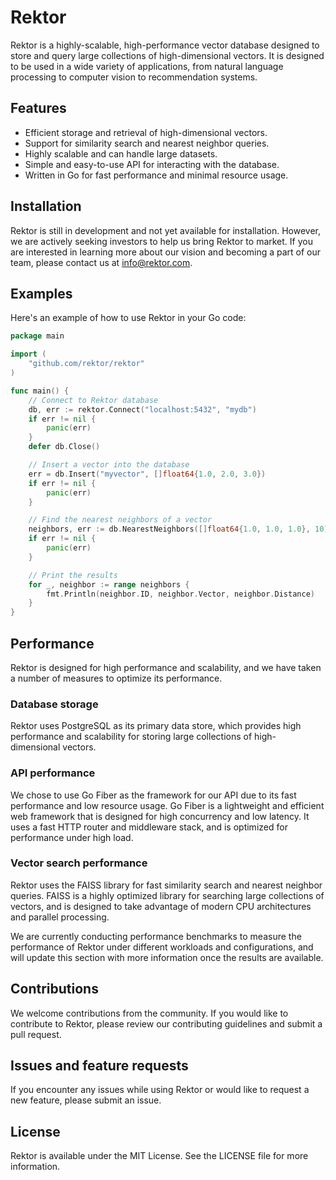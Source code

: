 # Rektor

Rektor is a highly-scalable, high-performance vector database designed to store and query large collections of high-dimensional vectors. It is designed to be used in a wide variety of applications, from natural language processing to computer vision to recommendation systems.

## Features
* Efficient storage and retrieval of high-dimensional vectors.
* Support for similarity search and nearest neighbor queries.
* Highly scalable and can handle large datasets.
* Simple and easy-to-use API for interacting with the database.
* Written in Go for fast performance and minimal resource usage.

## Installation
Rektor is still in development and not yet available for installation. However, we are actively seeking investors to help us bring Rektor to market. If you are interested in learning more about our vision and becoming a part of our team, please contact us at info@rektor.com.

## Examples
Here's an example of how to use Rektor in your Go code:

```go
package main

import (
    "github.com/rektor/rektor"
)

func main() {
    // Connect to Rektor database
    db, err := rektor.Connect("localhost:5432", "mydb")
    if err != nil {
        panic(err)
    }
    defer db.Close()

    // Insert a vector into the database
    err = db.Insert("myvector", []float64{1.0, 2.0, 3.0})
    if err != nil {
        panic(err)
    }

    // Find the nearest neighbors of a vector
    neighbors, err := db.NearestNeighbors([]float64{1.0, 1.0, 1.0}, 10)
    if err != nil {
        panic(err)
    }

    // Print the results
    for _, neighbor := range neighbors {
        fmt.Println(neighbor.ID, neighbor.Vector, neighbor.Distance)
    }
}
```

## Performance
Rektor is designed for high performance and scalability, and we have taken a number of measures to optimize its performance.

### Database storage
Rektor uses PostgreSQL as its primary data store, which provides high performance and scalability for storing large collections of high-dimensional vectors.

### API performance
We chose to use Go Fiber as the framework for our API due to its fast performance and low resource usage. Go Fiber is a lightweight and efficient web framework that is designed for high concurrency and low latency. It uses a fast HTTP router and middleware stack, and is optimized for performance under high load.

### Vector search performance
Rektor uses the FAISS library for fast similarity search and nearest neighbor queries. FAISS is a highly optimized library for searching large collections of vectors, and is designed to take advantage of modern CPU architectures and parallel processing.

We are currently conducting performance benchmarks to measure the performance of Rektor under different workloads and configurations, and will update this section with more information once the results are available.

## Contributions
We welcome contributions from the community. If you would like to contribute to Rektor, please review our contributing guidelines and submit a pull request.

## Issues and feature requests
If you encounter any issues while using Rektor or would like to request a new feature, please submit an issue.

## License
Rektor is available under the MIT License. See the LICENSE file for more information.